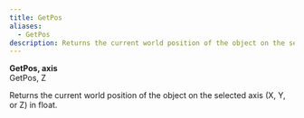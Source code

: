 ```yaml
---
title: GetPos
aliases:
  - GetPos
description: Returns the current world position of the object on the selected axis in float.
---
```

**GetPos, axis**  
GetPos, Z

Returns the current world position of the object on the selected axis (X, Y, or Z) in float.

